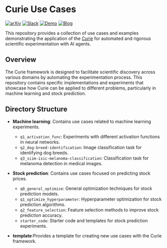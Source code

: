 # Curie Use Cases

[![arXiv](https://img.shields.io/badge/arXiv-2502.16069-b31b1b.svg)](https://arxiv.org/abs/2502.16069)
[![Slack](https://img.shields.io/badge/Slack-Join%20Community-4A154B?logo=slack)](https://join.slack.com/t/just-curieous/shared_invite/zt-313elxhhy-hpEK5r9kX9Xv1Pfxzt9CJQ)
[![Demo](https://img.shields.io/badge/Demo-Live-green)](http://44.202.70.8:5000/)
[![Blog](https://img.shields.io/badge/Blog-Read%20More-orange)](https://www.just-curieous.com/)

This repository provides a collection of use cases and examples demonstrating the application of the [Curie](https://github.com/Just-Curieous/Curie) for automated and rigorous scientific experimentation with AI agents.

## Overview

The Curie framework is designed to facilitate scientific discovery across various domains by automating the experimentation process. This repository contains specific implementations and experiments that showcase how Curie can be applied to different problems, particularly in machine learning and stock prediction.

## Directory Structure

- **Machine learning**: Contains use cases related to machine learning experiments.
  - `q1_activation_func`: Experiments with different activation functions in neural networks.
  - `q2_dog-breed-identification`: Image classification task for identifying dog breeds.
  - `q3_siim-isic-melanoma-classification`: Classification task for melanoma detection in medical images.
  
- **Stock prediction**: Contains use cases focused on predicting stock prices.
  - `q0_general_optimize`: General optimization techniques for stock prediction models.
  - `q1_optimize_hyperparameter`: Hyperparameter optimization for stock prediction algorithms.
  - `q2_feature_selection`: Feature selection methods to improve stock prediction accuracy.
  - `starter_code`: Starter code and templates for stock prediction experiments.
  
- **template**:Provides a template for creating new use cases with the Curie framework.


